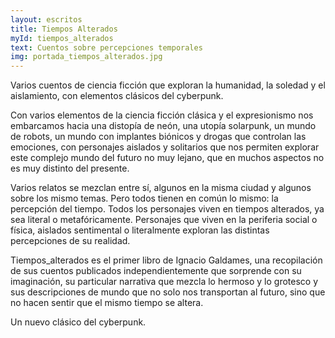 ```yaml
---
layout: escritos
title: Tiempos Alterados
myId: tiempos_alterados
text: Cuentos sobre percepciones temporales
img: portada_tiempos_alterados.jpg
---
```


Varios cuentos de ciencia ficción que exploran la humanidad, la soledad y el aislamiento, con elementos clásicos del cyberpunk.

Con varios elementos de la ciencia ficción clásica y el expresionismo nos embarcamos hacia una distopía de neón, una utopía solarpunk, un mundo de robots, un mundo con implantes biónicos y drogas que controlan las emociones, con personajes aislados y solitarios que nos permiten explorar este complejo mundo del futuro no muy lejano, que en muchos aspectos no es muy distinto del presente.

Varios relatos se mezclan entre sí, algunos en la misma ciudad y algunos sobre los mismo temas. Pero todos tienen en común lo mismo: la percepción del tiempo. Todos los personajes viven en tiempos alterados, ya sea literal o metafóricamente. Personajes que viven en la periferia social o física, aislados sentimental o literalmente exploran las distintas percepciones de su realidad.

Tiempos_alterados es el primer libro de Ignacio Galdames, una recopilación de sus cuentos publicados independientemente que sorprende con su imaginación, su particular narrativa que mezcla lo hermoso y lo grotesco y sus descripciones de mundo que no solo nos transportan al futuro, sino que no hacen sentir que el mismo tiempo se altera.

Un nuevo clásico del cyberpunk.